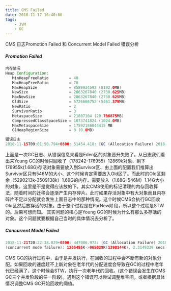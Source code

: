 ```yaml
---
title: CMS Failed
date: 2018-11-17 16:40:00
tags:
    - JVM
    - GC
---
```

CMS 日志Promotion Failed 和 Concurrent Model Failed 错误分析

##### Promotion Failed

```java
内存情况
Heap Configuration:
   MinHeapFreeRatio         = 40
   MaxHeapFreeRatio         = 70
   MaxHeapSize              = 8589934592 (8192.0MB)
   NewSize                  = 2863267840 (2730.625MB)
   MaxNewSize               = 2863267840 (2730.625MB)
   OldSize                  = 5726666752 (5461.375MB)
   NewRatio                 = 2
   SurvivorRatio            = 3
   MetaspaceSize            = 21807104 (20.796875MB)
   CompressedClassSpaceSize = 1073741824 (1024.0MB)
   MaxMetaspaceSize         = 17592186044415 MB
   G1HeapRegionSize         = 0 (0.0MB)
```
```java
错误日志
2018-11-15T09:01:50.794+0800: 51454.418: [GC (Allocation Failure) 2018-11-15T09:01:50.794+0800: 51454.419: [ParNew (promotion failed): 1782424K->1769555K(2236928K), 0.8356030 secs]2018-11-15T09:01:51.630+0800: 51455.254: [CMS: 3509138K->874891K(5592448K), 4.5982825 secs] 5290213K->874891K(7829376K), [Metaspace: 56929K->56929K(1101824K)], 5.4344311 secs] [Times: user=3.61 sys=2.44, real=5.43 secs]
```
上面是一次GC日志、从错误信息来看是Eden区的对象晋升失败了。从日志我们看出来Young GC的时候只回收了（178242-176955）12869k对象、剩下176955k(1.68G)存活对象需要放入到Survivor区、由上面的配置我们推算出Survivor区只有546M的大小、这个时候肯定需要放入Old区了。而此时的Old区剩余（5290213k-3509138k）1.69G的内存、需要放入（1.68G-546M）1.14G大小的对象。这里是不是觉得应该放的下。其实CMS使用的标记清理的内存回收算法，随着时间的迁移会逐渐产生内存碎片。此时如果存活对象中有大对象而且内存碎片不足以分配就会发生上面日志中的那种情况。这个时候CMS会执行GC回收Old区然后放存活的对象。由于整个过程是在ParNew阶段，所以整个过程是STW的。后果可想而知。
其实问题的核心是Young GG的时候为什么有那么多存活的对象。这个问题就要根据自己当时的具体情况去分析了。

#####  Concurrent Model Failed

```java
2018-11-21T20:22:38.029+0800: 447086.973: [GC (Allocation Failure) 2018-11-21T20:22:38.029+0800: 447086.973: [ParNew: 559232K->559232K(559232K), 0.0000426 secs]2018-11-21T20:22:38.029+0800: 447086.973: [CMS2018-11-21T20:22:38.482+0800: 447087.426: [CMS-concurrent-sweep: 0.442/0.467 secs] [Times: user=0.48 sys=0.03, real=0.47 secs]
(concurrent mode failure): 1205455K->965029K(1398144K), 2.3149339 secs] 1764687K->965029K(1957376K), [Metaspace: 54873K->54873K(1099776K)], 2.3157339 secs] [Times: user=2.15 sys=0.17, real=2.31 secs]
```

CMS GC的执行过程中，由于是并发执行，在回收的过程中会不断有新的对象分配。如果回收的速度赶不上新对象在老年代的分配速度会导致在GC的过程中老年代已经满了，这个时候会STW，执行一次老年代的回收。(这个错误会发生在CMS GC三个并发阶段的任一阶段)。遇到这个错误可以尝试调整堆空间。或者根据具体情况调整CMS GC开始回收的阈值。
